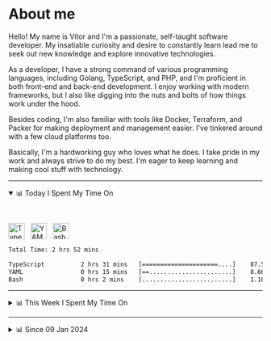 # About me

Hello! My name is Vitor and I'm a passionate, self-taught software developer. My insatiable curiosity and desire to constantly learn lead me to seek out new knowledge and explore innovative technologies.

As a developer, I have a strong command of various programming languages, including Golang, TypeScript, and PHP, and I'm proficient in both front-end and back-end development. I enjoy working with modern frameworks, but I also like digging into the nuts and bolts of how things work under the hood.

Besides coding, I'm also familiar with tools like Docker, Terraform, and Packer for making deployment and management easier. I've tinkered around with a few cloud platforms too.

Basically, I'm a hardworking guy who loves what he does. I take pride in my work and always strive to do my best. I'm eager to keep learning and making cool stuff with technology.

---

<!-- ## 📊 Today I Spent My Time On -->

<details open>
<summary>📊 Today I Spent My Time On</summary>

&nbsp;

<!--DEVTIMER:TODAY:START-->
<img align="center" width="32px" src="https://cdn.simpleicons.org/typescript/3178C6" alt="TypeScript" />&nbsp;&nbsp;&nbsp;<img align="center" width="32px" src="https://cdn.simpleicons.org/yaml/fff" alt="YAML" />&nbsp;&nbsp;&nbsp;<img align="center" width="32px" src="https://cdn.simpleicons.org/gnubash/fff" alt="Bash" />&nbsp;&nbsp;&nbsp;

```txt
Total Time: 2 hrs 52 mins

TypeScript          2 hrs 31 mins   [=====================....]    87.52 %
YAML                0 hrs 15 mins   [==.......................]    8.66 %
Bash                0 hrs 2 mins    [.........................]    1.16 %
```

<!--DEVTIMER:TODAY:END-->

</details>

---
<details>
<summary>📊 This Week I Spent My Time On</summary>

&nbsp;

<!--DEVTIMER:WEEK:START-->
<img align="center" width="32px" src="https://cdn.simpleicons.org/typescript/3178C6" alt="TypeScript" />&nbsp;&nbsp;&nbsp;<img align="center" width="32px" src="https://cdn.simpleicons.org/vuedotjs/4FC08D" alt="Vue" />&nbsp;&nbsp;&nbsp;<img align="center" width="32px" src="https://cdn.simpleicons.org/yaml/fff" alt="YAML" />&nbsp;&nbsp;&nbsp;<img align="center" width="32px" src="https://cdn.simpleicons.org/html5/E34F26" alt="HTML" />&nbsp;&nbsp;&nbsp;<img align="center" width="32px" src="https://cdn.simpleicons.org/gnubash/fff" alt="Bash" />&nbsp;&nbsp;&nbsp;<img align="center" width="32px" src="https://cdn.simpleicons.org/carrd/fff" alt="JSON" />&nbsp;&nbsp;&nbsp;

```txt
Total Time: 7 hrs 30 mins

TypeScript          5 hrs 22 mins   [=================........]    71.44 %
Vue                 1 hrs 35 mins   [=====....................]    21.13 %
YAML                0 hrs 15 mins   [.........................]    3.31 %
HTML                0 hrs 7 mins    [.........................]    1.60 %
Bash                0 hrs 5 mins    [.........................]    1.14 %
JSON                0 hrs 2 mins    [.........................]    0.36 %
```

<!--DEVTIMER:WEEK:END-->
</details>

---


<details>
<summary>📊 Since 09 Jan 2024</summary>

&nbsp;

<!--DEVTIMER::START-->
<img align="center" width="32px" src="https://cdn.simpleicons.org/typescript/3178C6" alt="TypeScript" />&nbsp;&nbsp;&nbsp;<img align="center" width="32px" src="https://cdn.simpleicons.org/vuedotjs/4FC08D" alt="Vue" />&nbsp;&nbsp;&nbsp;<img align="center" width="32px" src="https://cdn.simpleicons.org/go/00ADD8" alt="Go" />&nbsp;&nbsp;&nbsp;<img align="center" width="32px" src="https://cdn.simpleicons.org/carrd/fff" alt="JSON" />&nbsp;&nbsp;&nbsp;<img align="center" width="32px" src="https://cdn.simpleicons.org/python/3776AB" alt="Python" />&nbsp;&nbsp;&nbsp;<img align="center" width="32px" src="https://cdn.simpleicons.org/gnubash/fff" alt="Bash" />&nbsp;&nbsp;&nbsp;<img align="center" width="32px" src="https://cdn.simpleicons.org/javascript/F7DF1E" alt="JavaScript" />&nbsp;&nbsp;&nbsp;<img align="center" width="32px" src="https://cdn.simpleicons.org/yaml/fff" alt="YAML" />&nbsp;&nbsp;&nbsp;<img align="center" width="32px" src="https://cdn.simpleicons.org/markdown/fff" alt="Markdown" />&nbsp;&nbsp;&nbsp;<img align="center" width="32px" src="https://cdn.simpleicons.org/html5/E34F26" alt="HTML" />&nbsp;&nbsp;&nbsp;<img align="center" width="32px" src="https://cdn.simpleicons.org/css3/1572B6" alt="CSS" />&nbsp;&nbsp;&nbsp;<img align="center" width="32px" src="https://cdn.simpleicons.org/academia/fff" alt="Text" />&nbsp;&nbsp;&nbsp;<img align="center" width="32px" src="https://cdn.simpleicons.org/php/777BB4" alt="PHP" />&nbsp;&nbsp;&nbsp;

```txt
Total Time: 175 hrs 41 mins

TypeScript          85 hrs 30 mins  [============.............]    48.67 %
Vue                 26 hrs 32 mins  [===......................]    15.10 %
Go                  16 hrs 55 mins  [==.......................]    9.63 %
JSON                11 hrs 32 mins  [=........................]    6.57 %
Python              9 hrs 11 mins   [=........................]    5.22 %
Bash                6 hrs 39 mins   [.........................]    3.78 %
JavaScript          5 hrs 51 mins   [.........................]    3.33 %
YAML                4 hrs 35 mins   [.........................]    2.60 %
Markdown            2 hrs 7 mins    [.........................]    1.20 %
SCSS                2 hrs 5 mins    [.........................]    1.18 %
SQL                 1 hrs 10 mins   [.........................]    0.67 %
Docker              0 hrs 48 mins   [.........................]    0.46 %
HTML                0 hrs 24 mins   [.........................]    0.23 %
XML                 0 hrs 20 mins   [.........................]    0.19 %
CSS                 0 hrs 13 mins   [.........................]    0.13 %
Text                0 hrs 10 mins   [.........................]    0.09 %
TSX                 0 hrs 9 mins    [.........................]    0.09 %
PHP                 0 hrs 7 mins    [.........................]    0.07 %
Nginx configuration file 0 hrs 2 mins    [.........................]    0.02 %
```

<!--DEVTIMER::END-->

</details>
